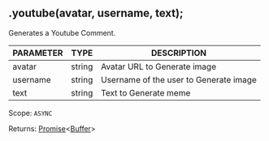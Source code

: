 ## .youtube(avatar, username, text);
Generates a Youtube Comment.

| PARAMETER   | TYPE   | DESCRIPTION                                    |
| ----------- | ------ | ---------------------------------------------- |
| avatar      | string | Avatar URL to Generate image                   |
| username    | string | Username of the user to Generate image         |
| text        | string | Text to Generate meme                          |

Scope: `ASYNC`

Returns: <a href="https://developer.mozilla.org/en-US/docs/Web/JavaScript/Reference/Global_Objects/Promise">Promise</a><<a href="https://nodejs.org/dist/latest/docs/api/buffer.html#buffer_class_buffer">Buffer</a>>